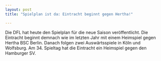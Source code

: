 ```yaml
---
layout: post
title: "Spielplan ist da: Eintracht beginnt gegen Hertha!"

---
```


Die DFL hat heute den Spielplan für die neue Saison veröffentlicht. Die Eintracht beginnt demnach wie im letzten Jahr mit einem Heimspiel gegen Hertha BSC Berlin. Danach folgen zwei Auswärtsspiele in Köln und Wolfsburg. Am 34. Spieltag hat die Eintracht ein Heimspiel gegen den Hamburger SV.


